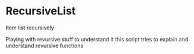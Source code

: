 # RecursiveList
Item list recursively

Playing with revursive stuff to understand it
this script tries to explain and understand revursive functions
